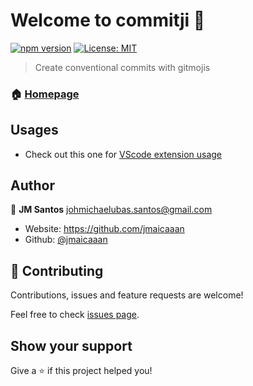 # Welcome to commitji 👋
[![npm version](https://badge.fury.io/js/commitji.svg)](https://badge.fury.io/js/commitji)
[![License: MIT](https://img.shields.io/badge/License-MIT-yellow.svg)](#)

> Create conventional commits with gitmojis

### 🏠 [Homepage](https://github.com/jmaicaaan/commitji)

## Usages

- Check out this one for [VScode extension usage](https://github.com/jmaicaaan/commitji/tree/master/packages/vscode-ext)

## Author

👤 **JM Santos** <johmichaelubas.santos@gmail.com>

* Website: https://github.com/jmaicaaan
* Github: [@jmaicaaan](https://github.com/jmaicaaan)

## 🤝 Contributing

Contributions, issues and feature requests are welcome!

Feel free to check [issues page](https://github.com/jmaicaaan/commitji/issues).

## Show your support

Give a ⭐️ if this project helped you!
